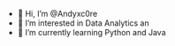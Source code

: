 - 👋 Hi, I’m @Andyxc0re
- 👀 I’m interested in Data Analytics an
- 🌱 I’m currently learning Python and Java

